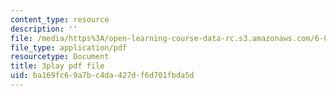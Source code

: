 ```yaml
---
content_type: resource
description: ''
file: /media/https%3A/open-learning-course-data-rc.s3.amazonaws.com/6-004-computation-structures-spring-2017/ba169fc69a7bc4da427df6d701fbda5d_F5-87RM_zHA.pdf
file_type: application/pdf
resourcetype: Document
title: 3play pdf file
uid: ba169fc6-9a7b-c4da-427d-f6d701fbda5d
---
```

